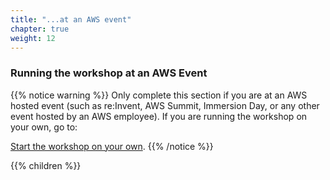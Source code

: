 ```yaml
---
title: "...at an AWS event"
chapter: true
weight: 12
---
```


### Running the workshop at an AWS Event

{{% notice warning %}}
Only complete this section if you are at an AWS hosted event (such as re:Invent,
AWS Summit, Immersion Day, or any other event hosted by an AWS employee). If you are running the workshop on your own, go to:

[Start the workshop on your own](../self_paced/).
{{% /notice %}}

{{% children %}}
